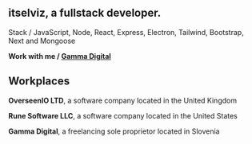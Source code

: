 <h2>itselviz, a fullstack developer.</h2>

<p>Stack / JavaScript, Node, React, Express, Electron, Tailwind, Bootstrap, Next and Mongoose</p>

**Work with me / [Gamma Digital](https://discord.gg/5Ak6hVSDkS)**

## Workplaces

<p><b>OverseenIO LTD</b>, a software company located in the United Kingdom</p>
<p><b>Rune Software LLC</b>, a software company located in the United States</p>
<p><b>Gamma Digital</b>, a freelancing sole proprietor located in Slovenia</p>

